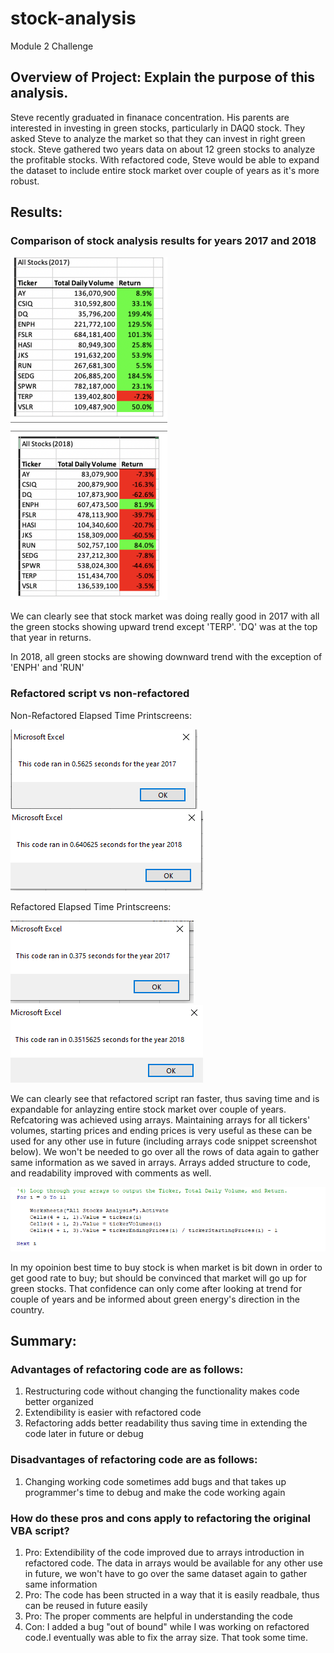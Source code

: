 # stock-analysis
Module 2 Challenge


## Overview of Project: Explain the purpose of this analysis.
Steve recently graduated in finanace concentration. His parents are interested in investing in green stocks, particularly in DAQ0 stock. They asked Steve to analyze the market so that they can invest in right green stock. 
Steve gathered two years data on about 12 green stocks to analyze the profitable stocks. 
With refactored code, Steve would be able to expand the dataset to include entire stock market over couple of years as it's more robust.

## Results: 

### Comparison of stock analysis results for years 2017 and 2018

![Stock_Analysis_Numbers_2017_2018](https://github.com/Meghajain84/stock-analysis/blob/main/Resources/Stock_Analysis_Numbers_2017_2018.PNG)

We can clearly see that stock market was doing really good in 2017 with all the green stocks showing upward trend except 'TERP'. 'DQ' was at the top that year in returns.

In 2018, all green stocks are showing downward trend with the exception of 'ENPH' and 'RUN'


### Refactored script vs non-refactored 

Non-Refactored Elapsed Time Printscreens:

![green_stocks_2017](https://github.com/Meghajain84/stock-analysis/blob/main/Resources/green_stocks_2017.PNG)
![green_stocks_2018](https://github.com/Meghajain84/stock-analysis/blob/main/Resources/green_stocks_2018.PNG)


Refactored Elapsed Time Printscreens:

![VBA_Challenge_2017](https://github.com/Meghajain84/stock-analysis/blob/main/Resources/VBA_Challenge_2017.PNG)
![VBA_Challenge_2018](https://github.com/Meghajain84/stock-analysis/blob/main/Resources/VBA_Challenge_2018.PNG)

We can clearly see that refactored script ran faster, thus saving time and is expandable for anlayzing entire stock market over couple of years.
Refcatoring was achieved using arrays. Maintaining arrays for all tickers' volumes, starting prices and ending prices is very useful as these can be used for any other use in future (including arrays code snippet screenshot below). We won't be needed to go over all the rows of data again to gather same information as we saved in arrays.
Arrays added structure to code, and readability improved with comments as well.

![Code_Snippet](https://github.com/Meghajain84/stock-analysis/blob/main/Resources/refactor_code_loop_screenshot.PNG)

In my opoinion best time to buy stock is when market is bit down in order to get good rate to buy; but should be convinced that market will go up for green stocks. That confidence can only come after looking at trend for couple of years and be informed about green energy's direction in the country.

## Summary: 

### Advantages of refactoring code are as follows:
1) Restructuring code without changing the functionality makes code better organized
2) Extendibility is easier with refactored code
3) Refactoring adds better readability thus saving time in extending the code later in future or debug

### Disadvantages of refactoring code are as follows:
1) Changing working code sometimes add bugs and that takes up programmer's time to debug and make the code working again

### How do these pros and cons apply to refactoring the original VBA script?
1) Pro: Extendibility of the code improved due to arrays introduction in refactored code. The data in arrays would be available for any other use in future, we won't have to go over the same dataset again to gather same information
2) Pro: The code has been structed in a way that it is easily readbale, thus can be reused in future easily
3) Pro: The proper comments are helpful in understanding the code
4) Con: I added a bug "out of bound" while I was working on refactored code.I eventually was able to fix the array size. That took some time.
